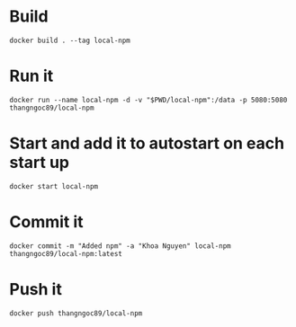 # Build

```console
docker build . --tag local-npm
```

# Run it

```console
docker run --name local-npm -d -v "$PWD/local-npm":/data -p 5080:5080 thangngoc89/local-npm
```

# Start and add it to autostart on each start up

```console
docker start local-npm
```

# Commit it

```console
docker commit -m "Added npm" -a "Khoa Nguyen" local-npm thangngoc89/local-npm:latest
```

# Push it

```console
docker push thangngoc89/local-npm
```
